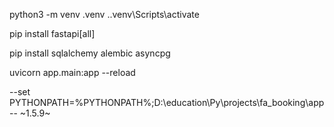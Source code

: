python3 -m venv .venv
.\.venv\Scripts\activate

[//]: # (422 - validation error)
[//]: # (pip install fastapi uvicorn)
pip install fastapi[all]

pip install sqlalchemy alembic asyncpg

uvicorn app.main:app --reload


--set PYTHONPATH=%PYTHONPATH%;D:\education\Py\projects\fa_booking\app--
~1.5.9~
